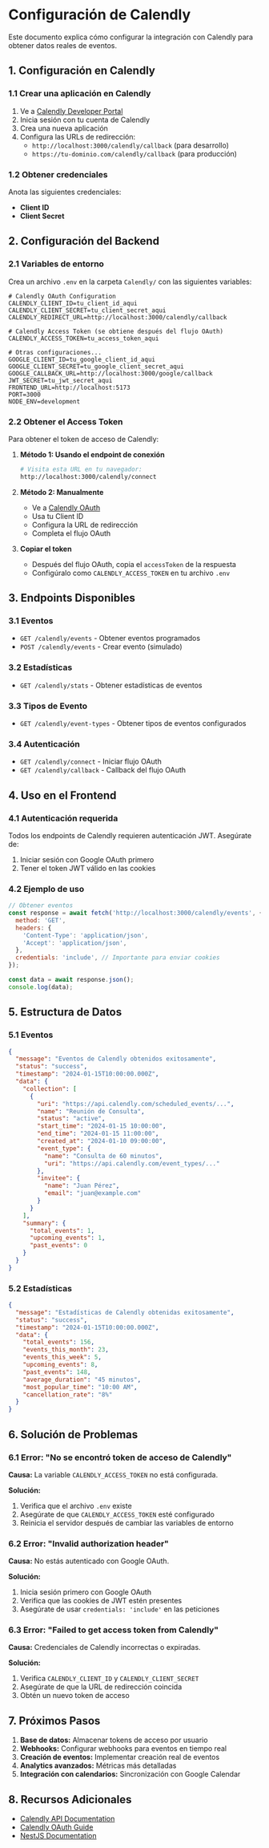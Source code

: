 # Configuración de Calendly

Este documento explica cómo configurar la integración con Calendly para obtener datos reales de eventos.

## 1. Configuración en Calendly

### 1.1 Crear una aplicación en Calendly

1. Ve a [Calendly Developer Portal](https://developer.calendly.com/)
2. Inicia sesión con tu cuenta de Calendly
3. Crea una nueva aplicación
4. Configura las URLs de redirección:
   - `http://localhost:3000/calendly/callback` (para desarrollo)
   - `https://tu-dominio.com/calendly/callback` (para producción)

### 1.2 Obtener credenciales

Anota las siguientes credenciales:
- **Client ID**
- **Client Secret**

## 2. Configuración del Backend

### 2.1 Variables de entorno

Crea un archivo `.env` en la carpeta `Calendly/` con las siguientes variables:

```env
# Calendly OAuth Configuration
CALENDLY_CLIENT_ID=tu_client_id_aqui
CALENDLY_CLIENT_SECRET=tu_client_secret_aqui
CALENDLY_REDIRECT_URL=http://localhost:3000/calendly/callback

# Calendly Access Token (se obtiene después del flujo OAuth)
CALENDLY_ACCESS_TOKEN=tu_access_token_aqui

# Otras configuraciones...
GOOGLE_CLIENT_ID=tu_google_client_id_aqui
GOOGLE_CLIENT_SECRET=tu_google_client_secret_aqui
GOOGLE_CALLBACK_URL=http://localhost:3000/google/callback
JWT_SECRET=tu_jwt_secret_aqui
FRONTEND_URL=http://localhost:5173
PORT=3000
NODE_ENV=development
```

### 2.2 Obtener el Access Token

Para obtener el token de acceso de Calendly:

1. **Método 1: Usando el endpoint de conexión**
   ```bash
   # Visita esta URL en tu navegador:
   http://localhost:3000/calendly/connect
   ```

2. **Método 2: Manualmente**
   - Ve a [Calendly OAuth](https://auth.calendly.com/oauth/authorize)
   - Usa tu Client ID
   - Configura la URL de redirección
   - Completa el flujo OAuth

3. **Copiar el token**
   - Después del flujo OAuth, copia el `accessToken` de la respuesta
   - Configúralo como `CALENDLY_ACCESS_TOKEN` en tu archivo `.env`

## 3. Endpoints Disponibles

### 3.1 Eventos
- `GET /calendly/events` - Obtener eventos programados
- `POST /calendly/events` - Crear evento (simulado)

### 3.2 Estadísticas
- `GET /calendly/stats` - Obtener estadísticas de eventos

### 3.3 Tipos de Evento
- `GET /calendly/event-types` - Obtener tipos de eventos configurados

### 3.4 Autenticación
- `GET /calendly/connect` - Iniciar flujo OAuth
- `GET /calendly/callback` - Callback del flujo OAuth

## 4. Uso en el Frontend

### 4.1 Autenticación requerida

Todos los endpoints de Calendly requieren autenticación JWT. Asegúrate de:

1. Iniciar sesión con Google OAuth primero
2. Tener el token JWT válido en las cookies

### 4.2 Ejemplo de uso

```javascript
// Obtener eventos
const response = await fetch('http://localhost:3000/calendly/events', {
  method: 'GET',
  headers: {
    'Content-Type': 'application/json',
    'Accept': 'application/json',
  },
  credentials: 'include', // Importante para enviar cookies
});

const data = await response.json();
console.log(data);
```

## 5. Estructura de Datos

### 5.1 Eventos
```json
{
  "message": "Eventos de Calendly obtenidos exitosamente",
  "status": "success",
  "timestamp": "2024-01-15T10:00:00.000Z",
  "data": {
    "collection": [
      {
        "uri": "https://api.calendly.com/scheduled_events/...",
        "name": "Reunión de Consulta",
        "status": "active",
        "start_time": "2024-01-15 10:00:00",
        "end_time": "2024-01-15 11:00:00",
        "created_at": "2024-01-10 09:00:00",
        "event_type": {
          "name": "Consulta de 60 minutos",
          "uri": "https://api.calendly.com/event_types/..."
        },
        "invitee": {
          "name": "Juan Pérez",
          "email": "juan@example.com"
        }
      }
    ],
    "summary": {
      "total_events": 1,
      "upcoming_events": 1,
      "past_events": 0
    }
  }
}
```

### 5.2 Estadísticas
```json
{
  "message": "Estadísticas de Calendly obtenidas exitosamente",
  "status": "success",
  "timestamp": "2024-01-15T10:00:00.000Z",
  "data": {
    "total_events": 156,
    "events_this_month": 23,
    "events_this_week": 5,
    "upcoming_events": 8,
    "past_events": 148,
    "average_duration": "45 minutos",
    "most_popular_time": "10:00 AM",
    "cancellation_rate": "8%"
  }
}
```

## 6. Solución de Problemas

### 6.1 Error: "No se encontró token de acceso de Calendly"

**Causa:** La variable `CALENDLY_ACCESS_TOKEN` no está configurada.

**Solución:**
1. Verifica que el archivo `.env` existe
2. Asegúrate de que `CALENDLY_ACCESS_TOKEN` esté configurado
3. Reinicia el servidor después de cambiar las variables de entorno

### 6.2 Error: "Invalid authorization header"

**Causa:** No estás autenticado con Google OAuth.

**Solución:**
1. Inicia sesión primero con Google OAuth
2. Verifica que las cookies de JWT estén presentes
3. Asegúrate de usar `credentials: 'include'` en las peticiones

### 6.3 Error: "Failed to get access token from Calendly"

**Causa:** Credenciales de Calendly incorrectas o expiradas.

**Solución:**
1. Verifica `CALENDLY_CLIENT_ID` y `CALENDLY_CLIENT_SECRET`
2. Asegúrate de que la URL de redirección coincida
3. Obtén un nuevo token de acceso

## 7. Próximos Pasos

1. **Base de datos:** Almacenar tokens de acceso por usuario
2. **Webhooks:** Configurar webhooks para eventos en tiempo real
3. **Creación de eventos:** Implementar creación real de eventos
4. **Analytics avanzados:** Métricas más detalladas
5. **Integración con calendarios:** Sincronización con Google Calendar

## 8. Recursos Adicionales

- [Calendly API Documentation](https://developer.calendly.com/api-docs/)
- [Calendly OAuth Guide](https://developer.calendly.com/api-docs/basics/authentication)
- [NestJS Documentation](https://docs.nestjs.com/) 